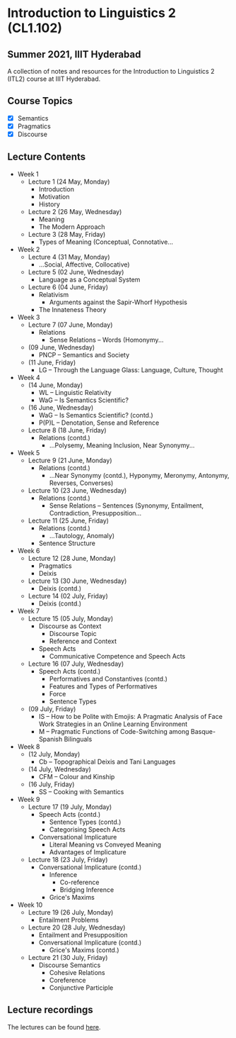 # Introduction to Linguistics 2 (CL1.102)
## Summer 2021, IIIT Hyderabad

A collection of notes and resources for the Introduction to Linguistics 2 (ITL2) course at IIIT Hyderabad.

## Course Topics
- [x] Semantics
- [x] Pragmatics
- [x] Discourse

## Lecture Contents
* Week 1
    * Lecture 1 (24 May, Monday)
        - Introduction
        - Motivation
        - History
    * Lecture 2 (26 May, Wednesday)
        - Meaning
        - The Modern Approach
    * Lecture 3 (28 May, Friday)
        - Types of Meaning (Conceptual, Connotative...
* Week 2
    * Lecture 4 (31 May, Monday)
        - ...Social, Affective, Collocative)
    * Lecture 5 (02 June, Wednesday)
        - Language as a Conceptual System
    * Lecture 6 (04 June, Friday)
        - Relativism
            - Arguments against the Sapir-Whorf Hypothesis
        - The Innateness Theory
* Week 3
    * Lecture 7 (07 June, Monday)
        - Relations
            - Sense Relations – Words (Homonymy...
    * (09 June, Wednesday)
        - PNCP – Semantics and Society
    * (11 June, Friday)
        - LG – Through the Language Glass: Language, Culture, Thought
* Week 4
    * (14 June, Monday)
        - WL – Linguistic Relativity
        - WaG – Is Semantics Scientific?
    * (16 June, Wednesday)
        - WaG – Is Semantics Scientific? (contd.)
        - P(P)L – Denotation, Sense and Reference
    * Lecture 8 (18 June, Friday)
        - Relations (contd.)
            - ...Polysemy, Meaning Inclusion, Near Synonymy...  
* Week 5
    * Lecture 9 (21 June, Monday)
        - Relations (contd.)
            - ...Near Synonymy (contd.), Hyponymy, Meronymy, Antonymy, Reverses, Converses)
    * Lecture 10 (23 June, Wednesday)
        - Relations (contd.)
            - Sense Relations – Sentences (Synonymy, Entailment, Contradiction, Presupposition...
    * Lecture 11 (25 June, Friday)
        - Relations (contd.)
            - ...Tautology, Anomaly)
        - Sentence Structure
* Week 6
    * Lecture 12 (28 June, Monday)
        - Pragmatics
        - Deixis
    * Lecture 13 (30 June, Wednesday)
        - Deixis (contd.)
    * Lecture 14 (02 July, Friday)
        - Deixis (contd.)
* Week 7
    * Lecture 15 (05 July, Monday)
        - Discourse as Context
            - Discourse Topic
            - Reference and Context
        - Speech Acts
            - Communicative Competence and Speech Acts
    * Lecture 16 (07 July, Wednesday)
        - Speech Acts (contd.)
            - Performatives and Constantives (contd.)
            - Features and Types of Performatives
             - Force
             - Sentence Types
    * (09 July, Friday)
        - IS – How to be Polite with Emojis: A Pragmatic Analysis of Face Work Strategies in an Online Learning Environment
        - M – Pragmatic Functions of Code-Switching among Basque-Spanish Bilinguals
* Week 8
    - (12 July, Monday)
        - Cb – Topographical Deixis and Tani Languages
    - (14 July, Wednesday)
        - CFM – Colour and Kinship
    - (16 July, Friday)
        - SS – Cooking with Semantics
* Week 9
    - Lecture 17 (19 July, Monday)
        - Speech Acts (contd.)
            - Sentence Types (contd.)
            - Categorising Speech Acts
        - Conversational Implicature
            - Literal Meaning vs Conveyed Meaning
            - Advantages of Implicature
    - Lecture 18 (23 July, Friday)
        - Conversational Implicature (contd.)
            - Inference
                - Co-reference
                - Bridging Inference
            - Grice's Maxims
* Week 10
    - Lecture 19 (26 July, Monday)
        - Entailment Problems
    - Lecture 20 (28 July, Wednesday)
        - Entailment and Presupposition
        - Conversational Implicature (contd.)
            - Grice's Maxims (contd.)
    - Lecture 21 (30 July, Friday)
        - Discourse Semantics
            - Cohesive Relations
            - Coreference
            - Conjunctive Participle
        
## Lecture recordings
The lectures can be found [here](https://web.microsoftstream.com/user/73883361-dea3-4d91-8989-a18e4e3920d5).
